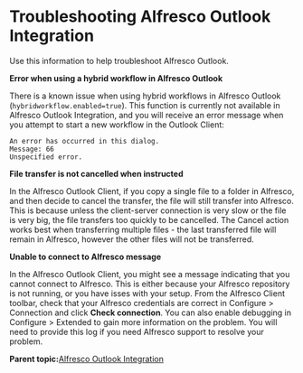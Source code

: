 # Troubleshooting Alfresco Outlook Integration

Use this information to help troubleshoot Alfresco Outlook.

**Error when using a hybrid workflow in Alfresco Outlook**

There is a known issue when using hybrid workflows in Alfresco Outlook \(`hybridworkflow.enabled=true`\). This function is currently not available in Alfresco Outlook Integration, and you will receive an error message when you attempt to start a new workflow in the Outlook Client:

```
An error has occurred in this dialog.
Message: 66
Unspecified error.
```

**File transfer is not cancelled when instructed**

In the Alfresco Outlook Client, if you copy a single file to a folder in Alfresco, and then decide to cancel the transfer, the file will still transfer into Alfresco. This is because unless the client-server connection is very slow or the file is very big, the file transfers too quickly to be cancelled. The Cancel action works best when transferring multiple files - the last transferred file will remain in Alfresco, however the other files will not be transferred.

**Unable to connect to Alfresco message**

In the Alfresco Outlook Client, you might see a message indicating that you cannot connect to Alfresco. This is either because your Alfresco repository is not running, or you have isses with your setup. From the Alfresco Client toolbar, check that your Alfresco credentials are correct in Configure \> Connection and click **Check connection**. You can also enable debugging in Configure \> Extended to gain more information on the problem. You will need to provide this log if you need Alfresco support to resolve your problem.

**Parent topic:**[Alfresco Outlook Integration](../concepts/Outlook-overview.md)

